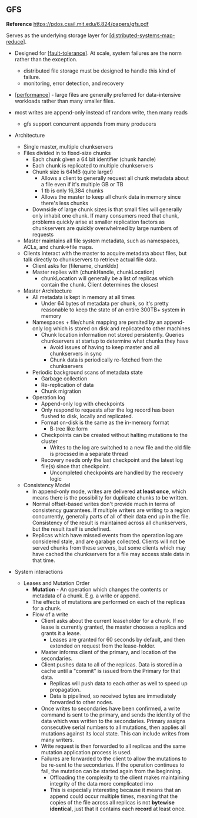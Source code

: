 ## GFS

**Reference** https://pdos.csail.mit.edu/6.824/papers/gfs.pdf

Serves as the underlying storage layer for [[distributed-systems-map-reduce]].

- Designed for [[fault-tolerance]]. At scale, system failures are the norm rather than the exception.
  - distributed file storage must be designed to handle this kind of failure.
  - monitoring, error detection, and recovery
- [[performance]] - large files are generally preferred for data-intensive workloads rather than many smaller files.
- most writes are append-only instead of random write, then many reads
  - gfs support concurrent appends from many producers
- Architecture
  - Single master, multiple chunkservers
  - Files divided in to fixed-size chunks
    - Each chunk given a 64 bit identifier (chunk handle)
    - Each chunk is replicated to multiple chunkservers
    - Chunk size is 64MB (quite large!)
      - Allows a client to generally request all chunk metadata about a file even if it's multiple GB or TB
      - 1 tb is only 16,384 chunks
      - Allows the master to keep all chunk data in memory since there's less chunks
    - Downside of large chunk sizes is that small files will generally only inhabit one chunk. If many consumers need that chunk, problems quickly arise at smaller replication factors as chunkservers are quickly overwhelmed by large numbers of requests
  - Master maintains all file system metadata, such as namespaces, ACLs, and chunk=>file maps.
  - Clients interact with the master to acquire metadata about files, but talk directly to chunkservers to retrieve actual file data.
    - Client asks for (filename, chunkIdx)
    - Master replies with (chunkHandle, chunkLocation)
      - chunkLocation will generally be a list of replicas which contain the chunk. Client determines the closest
  - Master Architecture
    - All metadata is kept in memory at all times
      - Under 64 bytes of metadata per chunk, so it's pretty reasonable to keep the state of an entire 300TB+ system in memory
    - Namespaces + file/chunk mapping are persited by an append-only log which is stored on disk and replicated to other machines
      - Chunk location information not stored persistently. Queries chunkservers at startup to determine what chunks they have
        - Avoid issues of having to keep master and all chunkservers in sync
        - Chunk data is periodically re-fetched from the chunkservers
    - Periodic background scans of metadata state
      - Garbage collection
      - Re-replication of data
      - Chunk migration
    - Operation log
      - Append-only log with checkpoints
      - Only respond to requests after the log record has been flushed to disk, locally and replicated.
      - Format on-disk is the same as the in-memory format
        - B-tree like form
      - Checkpoints can be created without halting mutations to the cluster
        - Writes to the log are switched to a new file and the old file is procssed in a separate thread
      - Recovery needs only the last checkpoint and the latest log file(s) since that checkpoint.
        - Uncompleted checkpoints are handled by the recovery logic
  - Consistency Model
    - In append-only mode, writes are delivered **at least once**, which means there is the possibility for duplicate chunks to be written.
    - Normal offset-based writes don't provide much in terms of consistency guarantees. If multiple writers are writing to a region concurrently, generally parts of all of their data end up in the file. Consistency of the result is maintained across all chunkservers, but the result itself is undefined.
    - Replicas which have missed events from the operation log are considered stale, and are garabge collected. Clients will not be served chunks from these servers, but some clients which may have cached the chunkservers for a file may access stale data in that time.

- System interactions
  - Leases and Mutation Order
    - **Mutation** - An operation which changes the contents or metadata of a chunk. E.g. a write or append.
    - The effects of mutations are performed on each of the replicas for a chunk.
    - Flow of a write
      - Client asks about the current leaseholder for a chunk. If no lease is currently granted, the master chooses a replica and grants it a lease.
        - Leases are granted for 60 seconds by default, and then extended on request from the lease-holder.
      - Master informs client of the primary, and location of the secondaries.
      - Client pushes data to all of the replicas. Data is stored in a cache until a "commit" is issued from the Primary for that data.
        - Replicas will push data to each other as well to speed up propagation.
        - Data is pipelined, so received bytes are immediately forwarded to other nodes.
      - Once writes to secondaries have been confirmed, a write command is sent to the primary, and sends the identity of the data which was written to the secondaries. Primary assigns consecutive serial numbers to all mutations, then applies all mutations against its local state. This can include writes from many writers.
      - Write request is then forwarded to all replicas and the same mutation application process is used.
      - Failures are forwarded to the client to allow the mutations to be re-sent to the secondaries. If the operation continues to fail, the mutation can be started again from the beginning.
        - Offloading the complexity to the client makes maintaining integrity of the data more complicated imo
        - This is especially interesting because it means that an append could occur multiple times, meaning that the copies of the file across all replicas is not **bytewise identical**, just that it contains each **record** at least once.

[//begin]: # "Autogenerated link references for markdown compatibility"
[fault-tolerance]: fault-tolerance "Fault Tolerance"
[performance]: performance "Performance"
[distributed-systems-map-reduce]: distributed-systems-map-reduce "Map Reduce"
[//end]: # "Autogenerated link references"
